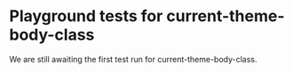 # Playground tests for current-theme-body-class
We are still awaiting the first test run for current-theme-body-class.
